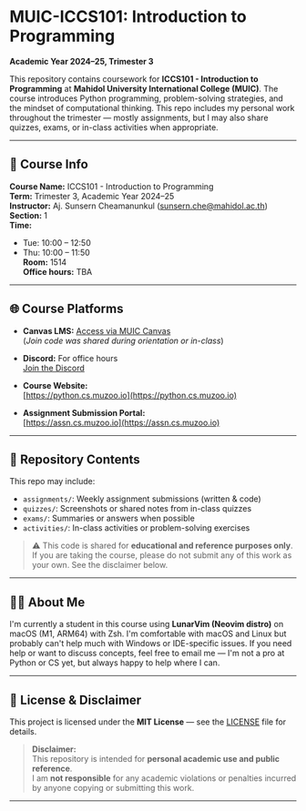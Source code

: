 # MUIC-ICCS101: Introduction to Programming  
**Academic Year 2024–25, Trimester 3**

This repository contains coursework for **ICCS101 - Introduction to Programming** at **Mahidol University International College (MUIC)**. The course introduces Python programming, problem-solving strategies, and the mindset of computational thinking. This repo includes my personal work throughout the trimester — mostly assignments, but I may also share quizzes, exams, or in-class activities when appropriate.

---

## 🧾 Course Info

**Course Name:** ICCS101 - Introduction to Programming  
**Term:** Trimester 3, Academic Year 2024–25  
**Instructor:** Aj. Sunsern Cheamanunkul ([sunsern.che@mahidol.ac.th](mailto:sunsern.che@mahidol.ac.th))  
**Section:** 1  
**Time:**  
- Tue: 10:00 – 12:50  
- Thu: 10:00 – 11:50  
**Room:** 1514  
**Office hours:** TBA

---

## 🌐 Course Platforms

- **Canvas LMS:** [Access via MUIC Canvas](https://canvas.instructure.com)  
(*Join code was shared during orientation or in-class*)

- **Discord:** For office hours  
  [Join the Discord](https://discord.gg/sarMqnV)

- **Course Website:**  
  [https://python.cs.muzoo.io](https://python.cs.muzoo.io)

- **Assignment Submission Portal:**  
  [https://assn.cs.muzoo.io](https://assn.cs.muzoo.io)

---

## 📂 Repository Contents

This repo may include:

- `assignments/`: Weekly assignment submissions (written & code)
- `quizzes/`: Screenshots or shared notes from in-class quizzes
- `exams/`: Summaries or answers when possible
- `activities/`: In-class activities or problem-solving exercises

> ⚠️ This code is shared for **educational and reference purposes only**. If you are taking the course, please do not submit any of this work as your own. See the disclaimer below.

---

## 🙋‍♂️ About Me

I'm currently a student in this course using **LunarVim (Neovim distro)** on macOS (M1, ARM64) with Zsh. I'm comfortable with macOS and Linux but probably can't help much with Windows or IDE-specific issues. If you need help or want to discuss concepts, feel free to email me — I'm not a pro at Python or CS yet, but always happy to help where I can.

---

## 📄 License & Disclaimer

This project is licensed under the **MIT License** — see the [LICENSE](./LICENSE) file for details.

> **Disclaimer:**  
> This repository is intended for **personal academic use and public reference**.  
> I am **not responsible** for any academic violations or penalties incurred by anyone copying or submitting this work.

---

